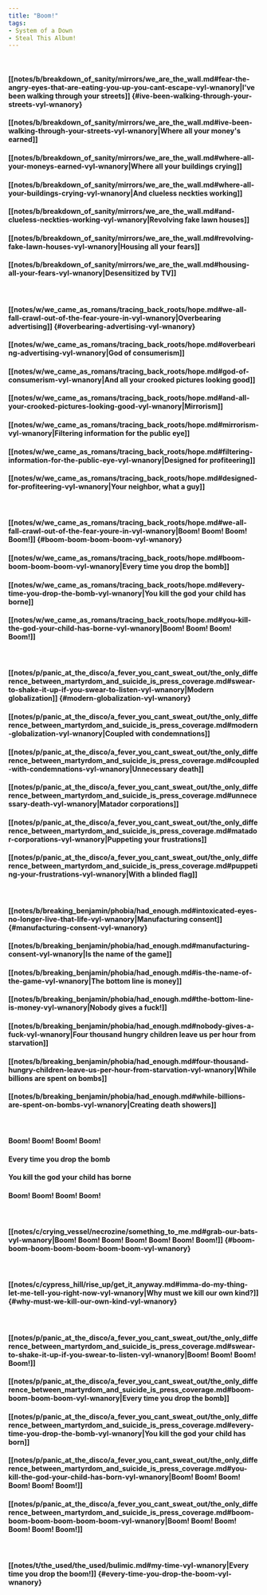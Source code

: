 ```yaml
---
title: "Boom!"
tags:
- System of a Down
- Steal This Album!
---
```

&nbsp;
#### [[notes/b/breakdown_of_sanity/mirrors/we_are_the_wall.md#fear-the-angry-eyes-that-are-eating-you-up-you-cant-escape-vyl-wnanory|I've been walking through your streets]] {#ive-been-walking-through-your-streets-vyl-wnanory}
#### [[notes/b/breakdown_of_sanity/mirrors/we_are_the_wall.md#ive-been-walking-through-your-streets-vyl-wnanory|Where all your money's earned]]
#### [[notes/b/breakdown_of_sanity/mirrors/we_are_the_wall.md#where-all-your-moneys-earned-vyl-wnanory|Where all your buildings crying]]
#### [[notes/b/breakdown_of_sanity/mirrors/we_are_the_wall.md#where-all-your-buildings-crying-vyl-wnanory|And clueless neckties working]]
#### [[notes/b/breakdown_of_sanity/mirrors/we_are_the_wall.md#and-clueless-neckties-working-vyl-wnanory|Revolving fake lawn houses]]
#### [[notes/b/breakdown_of_sanity/mirrors/we_are_the_wall.md#revolving-fake-lawn-houses-vyl-wnanory|Housing all your fears]]
#### [[notes/b/breakdown_of_sanity/mirrors/we_are_the_wall.md#housing-all-your-fears-vyl-wnanory|Desensitized by TV]]
&nbsp;
#### [[notes/w/we_came_as_romans/tracing_back_roots/hope.md#we-all-fall-crawl-out-of-the-fear-youre-in-vyl-wnanory|Overbearing advertising]] {#overbearing-advertising-vyl-wnanory}
#### [[notes/w/we_came_as_romans/tracing_back_roots/hope.md#overbearing-advertising-vyl-wnanory|God of consumerism]]
#### [[notes/w/we_came_as_romans/tracing_back_roots/hope.md#god-of-consumerism-vyl-wnanory|And all your crooked pictures looking good]]
#### [[notes/w/we_came_as_romans/tracing_back_roots/hope.md#and-all-your-crooked-pictures-looking-good-vyl-wnanory|Mirrorism]]
#### [[notes/w/we_came_as_romans/tracing_back_roots/hope.md#mirrorism-vyl-wnanory|Filtering information for the public eye]]
#### [[notes/w/we_came_as_romans/tracing_back_roots/hope.md#filtering-information-for-the-public-eye-vyl-wnanory|Designed for profiteering]]
#### [[notes/w/we_came_as_romans/tracing_back_roots/hope.md#designed-for-profiteering-vyl-wnanory|Your neighbor, what a guy]]
&nbsp;
#### [[notes/w/we_came_as_romans/tracing_back_roots/hope.md#we-all-fall-crawl-out-of-the-fear-youre-in-vyl-wnanory|Boom! Boom! Boom! Boom!]] {#boom-boom-boom-boom-vyl-wnanory}
#### [[notes/w/we_came_as_romans/tracing_back_roots/hope.md#boom-boom-boom-boom-vyl-wnanory|Every time you drop the bomb]]
#### [[notes/w/we_came_as_romans/tracing_back_roots/hope.md#every-time-you-drop-the-bomb-vyl-wnanory|You kill the god your child has borne]]
#### [[notes/w/we_came_as_romans/tracing_back_roots/hope.md#you-kill-the-god-your-child-has-borne-vyl-wnanory|Boom! Boom! Boom! Boom!]]
&nbsp;
#### [[notes/p/panic_at_the_disco/a_fever_you_cant_sweat_out/the_only_difference_between_martyrdom_and_suicide_is_press_coverage.md#swear-to-shake-it-up-if-you-swear-to-listen-vyl-wnanory|Modern globalization]] {#modern-globalization-vyl-wnanory}
#### [[notes/p/panic_at_the_disco/a_fever_you_cant_sweat_out/the_only_difference_between_martyrdom_and_suicide_is_press_coverage.md#modern-globalization-vyl-wnanory|Coupled with condemnations]]
#### [[notes/p/panic_at_the_disco/a_fever_you_cant_sweat_out/the_only_difference_between_martyrdom_and_suicide_is_press_coverage.md#coupled-with-condemnations-vyl-wnanory|Unnecessary death]]
#### [[notes/p/panic_at_the_disco/a_fever_you_cant_sweat_out/the_only_difference_between_martyrdom_and_suicide_is_press_coverage.md#unnecessary-death-vyl-wnanory|Matador corporations]]
#### [[notes/p/panic_at_the_disco/a_fever_you_cant_sweat_out/the_only_difference_between_martyrdom_and_suicide_is_press_coverage.md#matador-corporations-vyl-wnanory|Puppeting your frustrations]]
#### [[notes/p/panic_at_the_disco/a_fever_you_cant_sweat_out/the_only_difference_between_martyrdom_and_suicide_is_press_coverage.md#puppeting-your-frustrations-vyl-wnanory|With a blinded flag]]
&nbsp;
#### [[notes/b/breaking_benjamin/phobia/had_enough.md#intoxicated-eyes-no-longer-live-that-life-vyl-wnanory|Manufacturing consent]] {#manufacturing-consent-vyl-wnanory}
#### [[notes/b/breaking_benjamin/phobia/had_enough.md#manufacturing-consent-vyl-wnanory|Is the name of the game]]
#### [[notes/b/breaking_benjamin/phobia/had_enough.md#is-the-name-of-the-game-vyl-wnanory|The bottom line is money]]
#### [[notes/b/breaking_benjamin/phobia/had_enough.md#the-bottom-line-is-money-vyl-wnanory|Nobody gives a fuck!]]
#### [[notes/b/breaking_benjamin/phobia/had_enough.md#nobody-gives-a-fuck-vyl-wnanory|Four thousand hungry children leave us per hour from starvation]]
#### [[notes/b/breaking_benjamin/phobia/had_enough.md#four-thousand-hungry-children-leave-us-per-hour-from-starvation-vyl-wnanory|While billions are spent on bombs]]
#### [[notes/b/breaking_benjamin/phobia/had_enough.md#while-billions-are-spent-on-bombs-vyl-wnanory|Creating death showers]]
&nbsp;
#### Boom! Boom! Boom! Boom!
#### Every time you drop the bomb
#### You kill the god your child has borne
#### Boom! Boom! Boom! Boom!
&nbsp;
#### [[notes/c/crying_vessel/necrozine/something_to_me.md#grab-our-bats-vyl-wnanory|Boom! Boom! Boom! Boom! Boom! Boom! Boom!]] {#boom-boom-boom-boom-boom-boom-boom-vyl-wnanory}
&nbsp;
#### [[notes/c/cypress_hill/rise_up/get_it_anyway.md#imma-do-my-thing-let-me-tell-you-right-now-vyl-wnanory|Why must we kill our own kind?]] {#why-must-we-kill-our-own-kind-vyl-wnanory}
&nbsp;
#### [[notes/p/panic_at_the_disco/a_fever_you_cant_sweat_out/the_only_difference_between_martyrdom_and_suicide_is_press_coverage.md#swear-to-shake-it-up-if-you-swear-to-listen-vyl-wnanory|Boom! Boom! Boom! Boom!]]
#### [[notes/p/panic_at_the_disco/a_fever_you_cant_sweat_out/the_only_difference_between_martyrdom_and_suicide_is_press_coverage.md#boom-boom-boom-boom-vyl-wnanory|Every time you drop the bomb]]
#### [[notes/p/panic_at_the_disco/a_fever_you_cant_sweat_out/the_only_difference_between_martyrdom_and_suicide_is_press_coverage.md#every-time-you-drop-the-bomb-vyl-wnanory|You kill the god your child has born]]
#### [[notes/p/panic_at_the_disco/a_fever_you_cant_sweat_out/the_only_difference_between_martyrdom_and_suicide_is_press_coverage.md#you-kill-the-god-your-child-has-born-vyl-wnanory|Boom! Boom! Boom! Boom! Boom! Boom!]]
#### [[notes/p/panic_at_the_disco/a_fever_you_cant_sweat_out/the_only_difference_between_martyrdom_and_suicide_is_press_coverage.md#boom-boom-boom-boom-boom-boom-vyl-wnanory|Boom! Boom! Boom! Boom! Boom! Boom!]]
&nbsp;
#### [[notes/t/the_used/the_used/bulimic.md#my-time-vyl-wnanory|Every time you drop the boom!]] {#every-time-you-drop-the-boom-vyl-wnanory}
